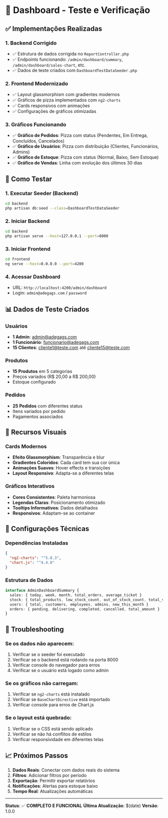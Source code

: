# 🎯 Dashboard - Teste e Verificação

## ✅ Implementações Realizadas

### 1. **Backend Corrigido**
- ✅ Estrutura de dados corrigida no `ReportController.php`
- ✅ Endpoints funcionando: `/admin/dashboard/summary`, `/admin/dashboard/sales-chart`, etc.
- ✅ Dados de teste criados com `DashboardTestDataSeeder.php`

### 2. **Frontend Modernizado**
- ✅ Layout glassmorphism com gradientes modernos
- ✅ Gráficos de pizza implementados com `ng2-charts`
- ✅ Cards responsivos com animações
- ✅ Configurações de gráficos otimizadas

### 3. **Gráficos Funcionando**
- ✅ **Gráfico de Pedidos**: Pizza com status (Pendentes, Em Entrega, Concluídos, Cancelados)
- ✅ **Gráfico de Usuários**: Pizza com distribuição (Clientes, Funcionários, Admins)
- ✅ **Gráfico de Estoque**: Pizza com status (Normal, Baixo, Sem Estoque)
- ✅ **Gráfico de Vendas**: Linha com evolução dos últimos 30 dias

## 🚀 Como Testar

### 1. **Executar Seeder (Backend)**
```bash
cd backend
php artisan db:seed --class=DashboardTestDataSeeder
```

### 2. **Iniciar Backend**
```bash
cd backend
php artisan serve --host=127.0.0.1 --port=8000
```

### 3. **Iniciar Frontend**
```bash
cd frontend
ng serve --host=0.0.0.0 --port=4200
```

### 4. **Acessar Dashboard**
- URL: `http://localhost:4200/admin/dashboard`
- Login: `admin@adegags.com` / `password`

## 📊 Dados de Teste Criados

### Usuários
- **1 Admin**: admin@adegags.com
- **1 Funcionário**: funcionario@adegags.com  
- **15 Clientes**: cliente1@teste.com até cliente15@teste.com

### Produtos
- **15 Produtos** em 5 categorias
- Preços variados (R$ 20,00 a R$ 200,00)
- Estoque configurado

### Pedidos
- **25 Pedidos** com diferentes status
- Itens variados por pedido
- Pagamentos associados

## 🎨 Recursos Visuais

### Cards Modernos
- **Efeito Glassmorphism**: Transparência e blur
- **Gradientes Coloridos**: Cada card tem sua cor única
- **Animações Suaves**: Hover effects e transições
- **Layout Responsivo**: Adapta-se a diferentes telas

### Gráficos Interativos
- **Cores Consistentes**: Paleta harmoniosa
- **Legendas Claras**: Posicionamento otimizado
- **Tooltips Informativos**: Dados detalhados
- **Responsivos**: Adaptam-se ao container

## 🔧 Configurações Técnicas

### Dependências Instaladas
```json
{
  "ng2-charts": "^5.0.3",
  "chart.js": "^4.4.0"
}
```

### Estrutura de Dados
```typescript
interface AdminDashboardSummary {
  sales: { today, week, month, total_orders, average_ticket }
  stock: { total_products, low_stock_count, out_of_stock_count, total_value }
  users: { total, customers, employees, admins, new_this_month }
  orders: { pending, delivering, completed, cancelled, total_amount }
}
```

## 🐛 Troubleshooting

### Se os dados não aparecem:
1. Verificar se o seeder foi executado
2. Verificar se o backend está rodando na porta 8000
3. Verificar console do navegador para erros
4. Verificar se o usuário está logado como admin

### Se os gráficos não carregam:
1. Verificar se `ng2-charts` está instalado
2. Verificar se `BaseChartDirective` está importado
3. Verificar console para erros de Chart.js

### Se o layout está quebrado:
1. Verificar se o CSS está sendo aplicado
2. Verificar se não há conflitos de estilos
3. Verificar responsividade em diferentes telas

## 📈 Próximos Passos

1. **Dados Reais**: Conectar com dados reais do sistema
2. **Filtros**: Adicionar filtros por período
3. **Exportação**: Permitir exportar relatórios
4. **Notificações**: Alertas para estoque baixo
5. **Tempo Real**: Atualizações automáticas

---

**Status**: ✅ **COMPLETO E FUNCIONAL**
**Última Atualização**: $(date)
**Versão**: 1.0.0
